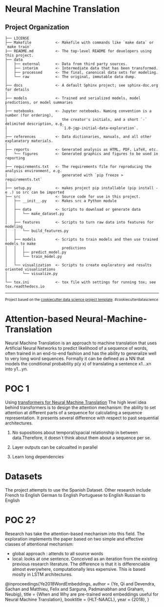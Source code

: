 Neural Machine Translation
==============================


Project Organization
------------

    ├── LICENSE
    ├── Makefile           <- Makefile with commands like `make data` or `make train`
    ├── README.md          <- The top-level README for developers using this project.
    ├── data
    │   ├── external       <- Data from third party sources.
    │   ├── interim        <- Intermediate data that has been transformed.
    │   ├── processed      <- The final, canonical data sets for modeling.
    │   └── raw            <- The original, immutable data dump.
    │
    ├── docs               <- A default Sphinx project; see sphinx-doc.org for details
    │
    ├── models             <- Trained and serialized models, model predictions, or model summaries
    │
    ├── notebooks          <- Jupyter notebooks. Naming convention is a number (for ordering),
    │                         the creator's initials, and a short `-` delimited description, e.g.
    │                         `1.0-jqp-initial-data-exploration`.
    │
    ├── references         <- Data dictionaries, manuals, and all other explanatory materials.
    │
    ├── reports            <- Generated analysis as HTML, PDF, LaTeX, etc.
    │   └── figures        <- Generated graphics and figures to be used in reporting
    │
    ├── requirements.txt   <- The requirements file for reproducing the analysis environment, e.g.
    │                         generated with `pip freeze > requirements.txt`
    │
    ├── setup.py           <- makes project pip installable (pip install -e .) so src can be imported
    ├── src                <- Source code for use in this project.
    │   ├── __init__.py    <- Makes src a Python module
    │   │
    │   ├── data           <- Scripts to download or generate data
    │   │   └── make_dataset.py
    │   │
    │   ├── features       <- Scripts to turn raw data into features for modeling
    │   │   └── build_features.py
    │   │
    │   ├── models         <- Scripts to train models and then use trained models to make
    │   │   │                 predictions
    │   │   ├── predict_model.py
    │   │   └── train_model.py
    │   │
    │   └── visualization  <- Scripts to create exploratory and results oriented visualizations
    │       └── visualize.py
    │
    └── tox.ini            <- tox file with settings for running tox; see tox.readthedocs.io


--------

<p><small>Project based on the <a target="_blank" href="https://drivendata.github.io/cookiecutter-data-science/">cookiecutter data science project template</a>. #cookiecutterdatascience</small></p>






# Attention-based Neural-Machine-Translation

Neural Machine Translation is an approach to machine translation that uses Artificial
Neural Networks to predict likelihood of a sequence of words, often trained in an 
end-to-end fashion and has the ability to generalize well to very long word sequences.
Formally it can be defined as a NN that models the conditional probability p(y x) of
translating a sentence x1...xn into y1...yn.

# POC 1
Using [transformers for Neural Machine Translation](https://arxiv.org/pdf/2106.02242.pdf)
The high level idea behind transformers is to design the attention mechanism: the ability
to set attention at different parts of a sequence for calculating a sequence representation.
It presents several difference with respect to past sequential architectures.
 
 1. No supositions about temporal/spacial relationship in between data.Therefore, it
 doesn´t think about them about a sequence per se. 
 
 2. Layer outputs can be calcualted in parallel
 
 3. Learn long dependencies 



# Datasets

The project attempts to use the Spanish Dataset.
Other research include
French to English
German to English
Portuguese to English 
Russian to English

# POC 2?

Research has take the attention-based mechanism into this field. The exploration implements
the paper based on two simple and effective classes of attentional mechanism:

* global approach : attends to all source words
* local: looks at one sentence. Conceived as an iteration from the existing previous
research literature. The difference is that it is differenciable almost everywhere, computationally
less expensive. This is based moslty in LSTM architectures.


@inproceedings{Ye2018WordEmbeddings,
  author  = {Ye, Qi and Devendra, Sachan and Matthieu, Felix and Sarguna, Padmanabhan and Graham, Neubig},
  title   = {When and Why are pre-trained word embeddings useful for Neural Machine Translation},
  booktitle = {HLT-NAACL},
  year    = {2018},
  }